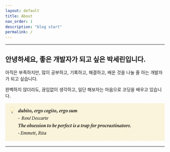 ```yaml
---
layout: default
title: About
nav_order: 1
description: "blog start"
permalink: /
---
```

* * *
## 안녕하세요, 좋은 개발자가 되고 싶은 박세린입니다.

아직은 부족하지만, 많이 공부하고, 기록하고, 해결하고, 배운 것을 나눌 줄 아는 개발자가 되고 싶습니다.

완벽하지 않더라도, 끊임없이 생각하고, 일단 해보자는 마음으로 코딩을 배우고 있습니다.

![textilove](https://github.com/Serapple/Serapple.github.io/blob/main/docs/TIL/pic/textilove.png?raw=true)

---
